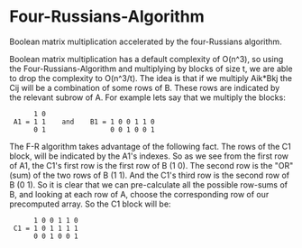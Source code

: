 # Four-Russians-Algorithm
Boolean matrix multiplication accelerated by the four-Russians algorithm.

Boolean matrix multiplication has a default complexity of O(n^3), so using the Four-Russians-Algorithm
and multiplying by blocks of size t, we are able to drop the complexity to O(n^3/t). The idea is that
if we multiply Aik*Bkj the Cij will be a combination of some rows of B. These rows are indicated by the
relevant subrow of A. For example lets say that we multiply the blocks:

          1 0  
     A1 = 1 1    and    B1 = 1 0 0 1 1 0
          0 1                0 0 1 0 0 1
     
The F-R algorithm takes advantage of the following fact. The rows of the C1 block, will be indicated by the 
A1's indexes. So as we see from the first row of A1, the C1's first row is the first row of B (1 0). The second
row is the "OR"(sum) of the two rows of B (1 1). And the C1's third row is the second row of B (0 1). So it is 
clear that we can pre-calculate all the possible row-sums of B, and looking at each row of A, choose the corresponding
row of our precomputed array. So the C1 block will be:

          1 0 0 1 1 0
     C1 = 1 0 1 1 1 1 
          0 0 1 0 0 1

